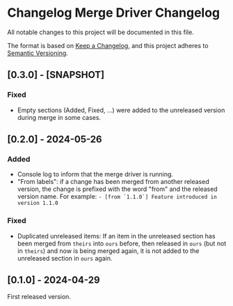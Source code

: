 # Changelog Merge Driver Changelog

All notable changes to this project will be documented in this file.

The format is based on [Keep a Changelog](https://keepachangelog.com/en/1.1.0/),
and this project adheres to [Semantic Versioning](https://semver.org/spec/v2.0.0.html).

## [0.3.0] - [SNAPSHOT]

### Fixed

- Empty sections (Added, Fixed, ...) were added to the unreleased version during merge in some cases.

## [0.2.0] - 2024-05-26

### Added

- Console log to inform that the merge driver is running.
- "From labels": if a change has been merged from another released version, the change is prefixed with the word "from" and the released version name.
  For example: ``- [from `1.1.0`] Feature introduced in version 1.1.0``

### Fixed

- Duplicated unreleased items: If an item in the unreleased section has been merged from `theirs` into `ours` before, then released in `ours` (but not in `theirs`) and now is being merged again, it is not added to the unreleased section in `ours` again.

## [0.1.0] - 2024-04-29

First released version.
